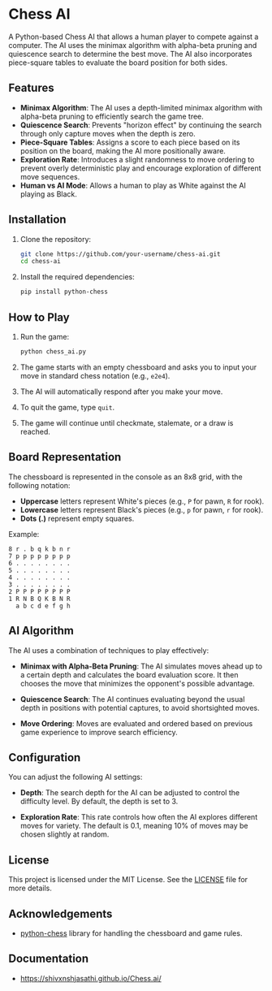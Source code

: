 # Chess AI

A Python-based Chess AI that allows a human player to compete against a computer. The AI uses the minimax algorithm with alpha-beta pruning and quiescence search to determine the best move. The AI also incorporates piece-square tables to evaluate the board position for both sides.

## Features

- **Minimax Algorithm**: The AI uses a depth-limited minimax algorithm with alpha-beta pruning to efficiently search the game tree.
- **Quiescence Search**: Prevents "horizon effect" by continuing the search through only capture moves when the depth is zero.
- **Piece-Square Tables**: Assigns a score to each piece based on its position on the board, making the AI more positionally aware.
- **Exploration Rate**: Introduces a slight randomness to move ordering to prevent overly deterministic play and encourage exploration of different move sequences.
- **Human vs AI Mode**: Allows a human to play as White against the AI playing as Black.

## Installation

1. Clone the repository:
    ```bash
    git clone https://github.com/your-username/chess-ai.git
    cd chess-ai
    ```

2. Install the required dependencies:
    ```bash
    pip install python-chess
    ```

## How to Play

1. Run the game:
    ```bash
    python chess_ai.py
    ```

2. The game starts with an empty chessboard and asks you to input your move in standard chess notation (e.g., `e2e4`).

3. The AI will automatically respond after you make your move.

4. To quit the game, type `quit`.

5. The game will continue until checkmate, stalemate, or a draw is reached.

## Board Representation

The chessboard is represented in the console as an 8x8 grid, with the following notation:

- **Uppercase** letters represent White's pieces (e.g., `P` for pawn, `R` for rook).
- **Lowercase** letters represent Black's pieces (e.g., `p` for pawn, `r` for rook).
- **Dots (.)** represent empty squares.

Example:
```
8 r . b q k b n r
7 p p p p p p p p
6 . . . . . . . .
5 . . . . . . . .
4 . . . . . . . .
3 . . . . . . . .
2 P P P P P P P P
1 R N B Q K B N R
  a b c d e f g h
```

## AI Algorithm

The AI uses a combination of techniques to play effectively:

- **Minimax with Alpha-Beta Pruning**: The AI simulates moves ahead up to a certain depth and calculates the board evaluation score. It then chooses the move that minimizes the opponent's possible advantage.
  
- **Quiescence Search**: The AI continues evaluating beyond the usual depth in positions with potential captures, to avoid shortsighted moves.
  
- **Move Ordering**: Moves are evaluated and ordered based on previous game experience to improve search efficiency.

## Configuration

You can adjust the following AI settings:

- **Depth**: The search depth for the AI can be adjusted to control the difficulty level. By default, the depth is set to 3.
  
- **Exploration Rate**: This rate controls how often the AI explores different moves for variety. The default is 0.1, meaning 10% of moves may be chosen slightly at random.

## License

This project is licensed under the MIT License. See the [LICENSE](LICENSE) file for more details.

## Acknowledgements

- [python-chess](https://python-chess.readthedocs.io/en/latest/) library for handling the chessboard and game rules.

## Documentation 

- https://shivxnshjasathi.github.io/Chess.ai/
